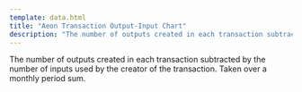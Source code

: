 ```yaml
---
template: data.html
title: "Aeon Transaction Output-Input Chart"
description: "The number of outputs created in each transaction subtracted by the number of inputs used by the creator of the transaction. Taken over a monthly period sum."
---
```

The number of outputs created in each transaction subtracted by the number of inputs used by the creator of the transaction. Taken over a monthly period sum.
